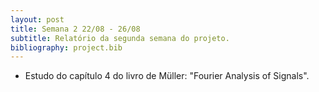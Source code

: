 ```yaml
---
layout: post
title: Semana 2 22/08 - 26/08
subtitle: Relatório da segunda semana do projeto.
bibliography: project.bib
---
```


* Estudo do capítulo 4 do livro de Müller: "Fourier Analysis of Signals".



